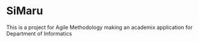 # SiMaru
This is a project for Agile Methodology making an academix application for Department of Informatics
